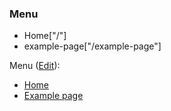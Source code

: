 ### Menu

- Home["/"]
- example-page["/example-page"]

Menu (<a href="{{ site.github.repository_url }}/edit/{{site.git_branch | escape}}/_includes/sidebar.html">Edit</a>):

<ul>
  <li><a href="{{ '/' | relative_url }}">Home</a></li>
  <li><a href="{{ '/example-page' | relative_url }}">Example page</a></li>
</ul>
